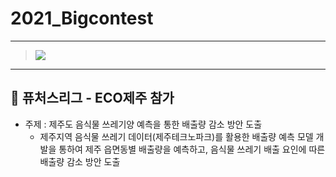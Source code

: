 # 2021_Bigcontest
----
> ![](https://images.velog.io/images/suhyun-guri/post/0a01616b-e1ef-49c1-917f-5f6626a47d1a/image.png)


----
## 💫 퓨처스리그 - ECO제주 참가
* 주제 : 제주도 음식물 쓰레기양 예측을 통한 배출량 감소 방안 도출
	- 제주지역 음식물 쓰레기 데이터(제주테크노파크)를 활용한 배출량 예측 모델 개발을 통하여 제주 읍면동별 배출량을 예측하고, 음식물 쓰레기 배출 요인에 따른 배출량 감소 방안 도출
